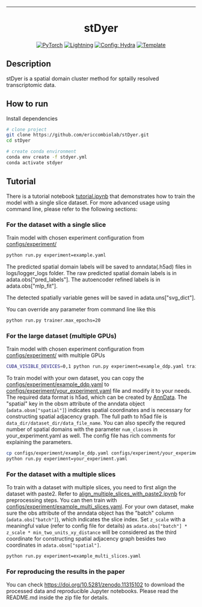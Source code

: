 
---

<div align="center">

# stDyer

<a href="https://pytorch.org/get-started/locally/"><img alt="PyTorch" src="https://img.shields.io/badge/PyTorch-ee4c2c?logo=pytorch&logoColor=white"></a>
<a href="https://pytorchlightning.ai/"><img alt="Lightning" src="https://img.shields.io/badge/-Lightning-792ee5?logo=pytorchlightning&logoColor=white"></a>
<a href="https://hydra.cc/"><img alt="Config: Hydra" src="https://img.shields.io/badge/Config-Hydra-89b8cd"></a>
<a href="https://github.com/ashleve/lightning-hydra-template"><img alt="Template" src="https://img.shields.io/badge/-Lightning--Hydra--Template-017F2F?style=flat&logo=github&labelColor=gray"></a><br>
</div>

## Description

stDyer is a spatial domain cluster method for sptailly resolved transcriptomic data.

## How to run

Install dependencies

```bash
# clone project
git clone https://github.com/ericcombiolab/stDyer.git
cd stDyer

# create conda environment
conda env create -f stdyer.yml
conda activate stdyer
```

## Tutorial
There is a tutorial notebook [tutorial.ipynb](tutorial.ipynb) that demonstrates how to train the model with a single slice dataset. For more advanced usage using command line, please refer to the following sections:

### For the dataset with a single slice
Train model with chosen experiment configuration from [configs/experiment/](configs/experiment/)

```bash
python run.py experiment=example.yaml
```

The predicted spatial domain labels will be saved to anndata(.h5ad) files in logs/logger_logs folder. The raw predicted spatial domain labels is in adata.obs["pred_labels"]. The autoencoder refined labels is in adata.obs["mlp_fit"].


The detected spatially variable genes will be saved in adata.uns["svg_dict"].

You can override any parameter from command line like this

```bash
python run.py trainer.max_epochs=20
```

### For the large dataset (multiple GPUs)
Train model with chosen experiment configuration from [configs/experiment/](configs/experiment/) with multiple GPUs

```bash
CUDA_VISIBLE_DEVICES=0,1 python run.py experiment=example_ddp.yaml trainer.devices=2
```

To train model with your own dataset, you can copy the [configs/experiment/example_ddp.yaml](configs/experiment/example_ddp.yaml) to [configs/experiment/your_experiment.yaml](configs/experiment/your_experiment.yaml) file and modify it to your needs. The required data format is h5ad, which can be created by [AnnData](https://anndata.readthedocs.io/en/latest/). The "spatial" key in the obsm attribute of the anndata object (`adata.obsm["spatial"]`) indicates spatial coordinates and is necessary for constructing spatial adjacency graph. The full path to h5ad file is `data_dir/dataset_dir/data_file_name`. You can also specify the requred number of spatial domains with the parameter `num_classes` in your_experiment.yaml as well. The config file has rich comments for explaining the parameters.

```bash
cp configs/experiment/example_ddp.yaml configs/experiment/your_experiment.yaml
python run.py experiment=your_experiment.yaml
```

### For the dataset with a multiple slices
To train with a dataset with multiple slices, you need to first align the dataset with paste2. Refer to [align_multiple_slices_with_paste2.ipynb](align_multiple_slices_with_paste2.ipynb) for preprocessing steps. You can then train with [configs/experiment/example_multi_slices.yaml](configs/experiment/example_multi_slices.yaml). For your own dataset, make sure the obs attribute of the anndata object has the "batch" column (`adata.obs["batch"]`), which indicates the slice index. Set `z_scale` with a meaningful value (refer to config file for details) as `adata.obs["batch"] * z_scale * min_two_units_xy_distance` will be considered as the third coordinate for constructing spatial adjacency graph besides two coordinates in `adata.obsm["spatial"]`.

```bash
python run.py experiment=example_multi_slices.yaml
```

### For reproducing the results in the paper
You can check https://doi.org/10.5281/zenodo.11315102 to download the processed data and reproducible Jupyter notebooks. Please read the README.md inside the zip file for details.
